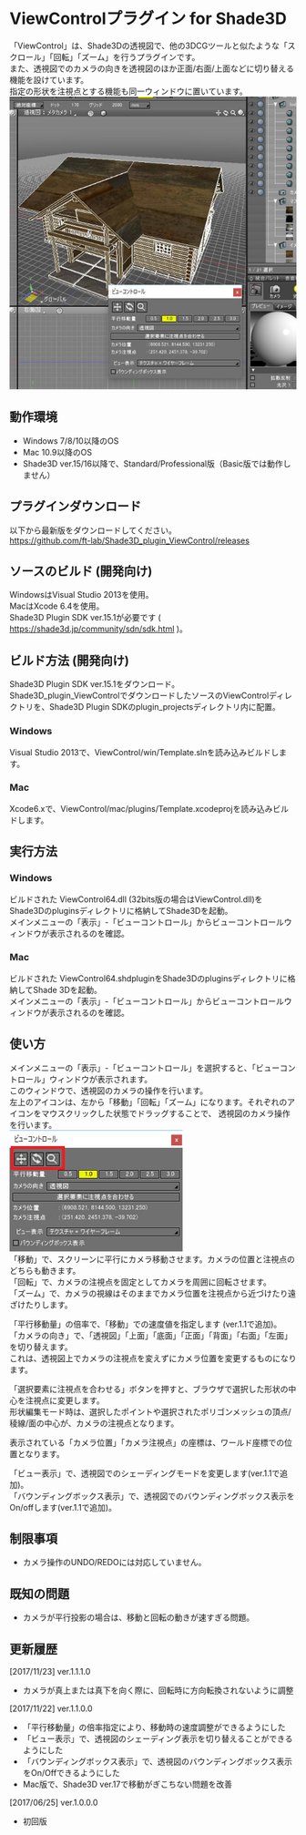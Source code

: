 # ViewControlプラグイン for Shade3D

「ViewControl」は、Shade3Dの透視図で、他の3DCGツールと似たような「スクロール」「回転」「ズーム」を行うプラグインです。  
また、透視図でのカメラの向きを透視図のほか正面/右面/上面などに切り替える機能を設けています。  
指定の形状を注視点とする機能も同一ウィンドウに置いています。  
<img src="https://github.com/ft-lab/Shade3D_plugin_ViewControl/blob/master/wiki_images/ViewControl_01.jpg"/>

## 動作環境

* Windows 7/8/10以降のOS
* Mac 10.9以降のOS
* Shade3D ver.15/16以降で、Standard/Professional版（Basic版では動作しません）

## プラグインダウンロード
以下から最新版をダウンロードしてください。  
https://github.com/ft-lab/Shade3D_plugin_ViewControl/releases


## ソースのビルド (開発向け)
WindowsはVisual Studio 2013を使用。  
MacはXcode 6.4を使用。  
Shade3D Plugin SDK ver.15.1が必要です ( https://shade3d.jp/community/sdn/sdk.html )。  

## ビルド方法 (開発向け)

Shade3D Plugin SDK ver.15.1をダウンロード。  
Shade3D_plugin_ViewControlでダウンロードしたソースのViewControlディレクトリを、Shade3D Plugin SDKのplugin_projectsディレクトリ内に配置。  

### Windows

Visual Studio 2013で、ViewControl/win/Template.slnを読み込みビルドします。  

### Mac

Xcode6.xで、ViewControl/mac/plugins/Template.xcodeprojを読み込みビルドします。  

## 実行方法

### Windows

ビルドされた ViewControl64.dll (32bits版の場合はViewControl.dll)をShade3Dのpluginsディレクトリに格納してShade3Dを起動。  
メインメニューの「表示」-「ビューコントロール」からビューコントロールウィンドウが表示されるのを確認。  

### Mac

ビルドされた ViewControl64.shdpluginをShade3Dのpluginsディレクトリに格納してShade 3Dを起動。  
メインメニューの「表示」-「ビューコントロール」からビューコントロールウィンドウが表示されるのを確認。  

## 使い方

メインメニューの「表示」-「ビューコントロール」を選択すると、「ビューコントロール」ウィンドウが表示されます。  
このウィンドウで、透視図のカメラの操作を行います。  
左上のアイコンは、左から「移動」「回転」「ズーム」になります。それぞれのアイコンをマウスクリックした状態でドラッグすることで、
透視図のカメラ操作を行います。  
<img src="https://github.com/ft-lab/Shade3D_plugin_ViewControl/blob/master/wiki_images/ViewControl_02.jpg"/>  
「移動」で、スクリーンに平行にカメラ移動させます。カメラの位置と注視点のどちらも動きます。  
「回転」で、カメラの注視点を固定としてカメラを周囲に回転させます。  
「ズーム」で、カメラの視線はそのままでカメラ位置を注視点から近づけたり遠ざけたりします。  

「平行移動量」の倍率で、「移動」での速度値を指定します (ver.1.1で追加)。  
「カメラの向き」で、「透視図」「上面」「底面」「正面」「背面」「右面」「左面」を切り替えます。  
これは、透視図上でカメラの注視点を変えずにカメラ位置を変更するものになります。  

「選択要素に注視点を合わせる」ボタンを押すと、ブラウザで選択した形状の中心を注視点に変更します。  
形状編集モード時は、選択したポイントや選択されたポリゴンメッシュの頂点/稜線/面の中心が、カメラの注視点となります。  

表示されている「カメラ位置」「カメラ注視点」の座標は、ワールド座標での位置となります。  

「ビュー表示」で、透視図でのシェーディングモードを変更します(ver.1.1で追加)。  
「バウンディングボックス表示」で、透視図でのバウンディングボックス表示をOn/offします(ver.1.1で追加)。  

## 制限事項

* カメラ操作のUNDO/REDOには対応していません。

## 既知の問題

* カメラが平行投影の場合は、移動と回転の動きが速すぎる問題。

## 更新履歴

[2017/11/23]  ver.1.1.1.0  
* カメラが真上または真下を向く際に、回転時に方向転換されないように調整

[2017/11/22]  ver.1.1.0.0  
* 「平行移動量」の倍率指定により、移動時の速度調整ができるようにした
* 「ビュー表示」で、透視図のシェーディング表示を切り替えることができるようにした
* 「バウンディングボックス表示」で、透視図のバウンディングボックス表示をOn/Offできるようにした
* Mac版で、Shade3D ver.17で移動がぎこちない問題を改善

[2017/06/25]  ver.1.0.0.0  
* 初回版

